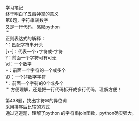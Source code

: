 学习笔记  
终于明白了五毒神掌的意义  
第8题，字符串转数字  
又是一行代码，感叹python  
'''  
正则表达式的解释：  
^：匹配字符串开头  
[\+\-]：代表一个+字符或-字符  
?：前面一个字符可有可无  
\d：一个数字  
+：前面一个字符的一个或多个  
\D：一个非数字字符  
*：前面一个字符的0个或多个  
'''
方便理解，还是把一行代码拆开成多行代码，理解方便！  

第438题，找出字符串的异位词  
采用排序后比较的方式  
通过这道题，理解了python 的字符串join函数，python确实强大。  
